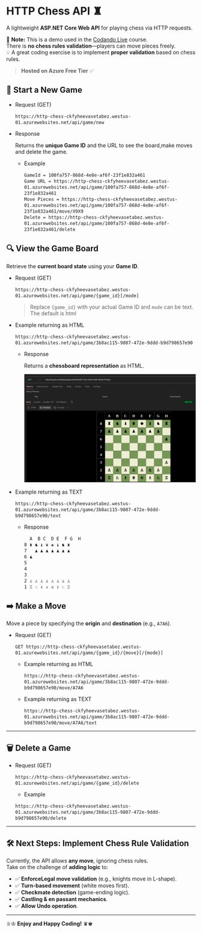 # HTTP Chess API ♜

A lightweight **ASP.NET Core Web API** for playing chess via HTTP requests.

🚨 **Note:** This is a demo used in the [Codando Live](http://codando.live) course.  
There is **no chess rules validation**—players can move pieces freely.  
💡 A great coding exercise is to implement **proper validation** based on chess rules.

> **Hosted on Azure Free Tier** ✅

## 🏁 Start a New Game

* Request (GET)

  ```text
  https://http-chess-ckfyheevasetabez.westus-01.azurewebsites.net/api/game/new
  ```

* Response

  Returns the **unique Game ID** and the URL to see the board,make moves and delete the game.

  * Example

    ```text
    GameId = 100fa757-868d-4e8e-af6f-23f1e832a461
    Game URL = https://http-chess-ckfyheevasetabez.westus-01.azurewebsites.net/api/game/100fa757-868d-4e8e-af6f-23f1e832a461
    Move Pieces = https://http-chess-ckfyheevasetabez.westus-01.azurewebsites.net/api/game/100fa757-868d-4e8e-af6f-23f1e832a461/move/X9X9
    Delete = https://http-chess-ckfyheevasetabez.westus-01.azurewebsites.net/api/game/100fa757-868d-4e8e-af6f-23f1e832a461/delete
    ```

## 🔍 View the Game Board

Retrieve the **current board state** using your **Game ID**.

* Request (GET)

  ```text
  https://http-chess-ckfyheevasetabez.westus-01.azurewebsites.net/api/game/{game_id}[/mode]
  ```

  >Replace `{game_id}` with your actual Game ID and `mode` can be text. The default is html

* Example returning as HTML

  ```text
  https://http-chess-ckfyheevasetabez.westus-01.azurewebsites.net/api/game/3b8ac115-9807-472e-9ddd-b9d798657e90
  ```

  * Response

    Returns a **chessboard representation** as HTML.

    ![Board](images/chess-board.png)

* Example returning as TEXT

  ```http
  https://http-chess-ckfyheevasetabez.westus-01.azurewebsites.net/api/game/3b8ac115-9807-472e-9ddd-b9d798657e90/text
  ```

  * Response

    ```text
      A  B C  D E  F G  H
    8 ♜ ♞ ♝ ♛ ♚ ♝ ♞ ♜ 
    7   ♟ ♟ ♟ ♟ ♟ ♟ ♟ 
    6 ♟               
    5                 
    4                 
    3                 
    2 ♙ ♙ ♙ ♙ ♙ ♙ ♙ ♙ 
    1 ♖ ♘ ♗ ♕ ♔ ♗ ♘ ♖ 
    ```

## ➡️ Make a Move

Move a piece by specifying the **origin** and **destination** (e.g., `A7A6`).

* Request (GET)

  ```http
  GET https://http-chess-ckfyheevasetabez.westus-01.azurewebsites.net/api/game/{game_id}/{move}[/{mode}]
  ```

  * Example returning as HTML

    ```http
    https://http-chess-ckfyheevasetabez.westus-01.azurewebsites.net/api/game/3b8ac115-9807-472e-9ddd-b9d798657e90/move/A7A6
    ```

  * Example returning as TEXT

    ```http
    https://http-chess-ckfyheevasetabez.westus-01.azurewebsites.net/api/game/3b8ac115-9807-472e-9ddd-b9d798657e90/move/A7A6/text
    ```

---

## 🗑️ Delete a Game

* Request (GET)

  ```http
  https://http-chess-ckfyheevasetabez.westus-01.azurewebsites.net/api/game/{game_id}/delete
  ```

  * Example

  ```http
  https://http-chess-ckfyheevasetabez.westus-01.azurewebsites.net/api/game/3b8ac115-9807-472e-9ddd-b9d798657e90/delete
  ```

---

## 🛠️ Next Steps: Implement Chess Rule Validation

Currently, the API allows **any move**, ignoring chess rules.  
Take on the challenge of **adding logic** to:

* ✅ **EnforceLegal move validation** (e.g., knights move in L-shape).  
* ✅ **Turn-based movement** (white moves first).  
* ✅ **Checkmate detection** (game-ending logic).  
* ✅ **Castling & en passant mechanics**.
* ✅ **Allow Undo operation**.

---

♕♔ **Enjoy and Happy Coding!** ♛♚
